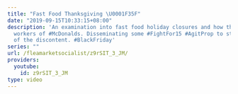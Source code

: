 ```yaml
---
title: "Fast Food Thanksgiving \U0001F35F"
date: "2019-09-15T10:33:15+08:00"
description: 'An examination into fast food holiday closures and how they effect the
  workers of #McDonalds. Disseminating some #FightFor15 #AgitProp to stoke the flames
  of the discontent. #BlackFriday'
series: ""
url: /fleamarketsocialist/z9rSIT_3_JM/
providers:
  youtube:
    id: z9rSIT_3_JM
type: video
---
```

